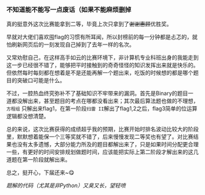 ### 不知道能不能写一点废话（如果不能麻烦删掉

真的挺意外这次比赛能拿到二等，毕竟上次只拿到了~~谢谢惠顾~~优胜奖。

早就对大佬们喜欢囤flag的习惯有所耳闻，所以封榜前的每一分钟都是忐忑的，就怕刷新网页后的一刻发现自己掉到了去年一样的名次。

又常劝慰自己，在这样高手如云的比赛环境下，非计算机专业科班出身的我能走到这一步已经很不错了，能够把平时接触到的奇奇怪怪的知识发挥出来就是快乐的。
但依然每时每刻都在想着是不是还能再解一个题出来，吃饭的时候想的都是哪个题目的突破口可能是什么。

不过，一腔热血终究弥补不了基础知识不牢带来的漏洞。首先是Binary的题目一道都没解出来，甚至题目的考点在哪都没看出来；其次最后算法题也做的不理想，`方程组`
只解出来flag1，在第一阶段`扫雷 II`解出了flag1,2之后，flag3简单的位运算逻辑都没想清楚。

总的来说，这次比赛获得的成绩超乎我的预期，比赛开始时排名波动比较大的阶段里，默默想着能保一个三等奖就不错了，后来慢慢发现二等奖也有望了。对比赛结果也没有太多遗憾，大部分能力所及的题目都解出来了，只是如果时间分配更合理一些，有更好的时间安排规划做题时间，应该能把实际上第二阶段才解出来的这几道题在第一阶段就解出来。

总之，挺开心，下届还来~😋

*题解的代码（尤其是非Python）又臭又长，望轻喷*
